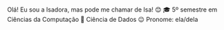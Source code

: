 Olá! Eu sou a Isadora, mas pode me chamar de Isa! 😊
🎓 5º semestre em Ciências da Computação
💚 Ciência de Dados
😉 Pronome: ela/dela

